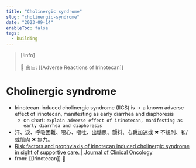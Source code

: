 ```yaml
---
title: "Cholinergic syndrome"
slug: "cholinergic-syndrome"
date: "2023-09-14"
enableToc: false
tags:
  - building
---
```


> [!info]
>
> 🌱 來自: [[Adverse Reactions of Irinotecan]]

# Cholinergic syndrome

- Irinotecan-induced cholinergic syndrome (IICS) is → a known adverse effect of irinotecan, manifesting as early diarrhea and diaphoresis
  - on chart: `explain adverse effect of irinotecan, manifesting as early diarrhea and diaphoresis`
- 汗、淚、呼吸困難、噁心、嘔吐、出糖尿、顫抖、心跳加速或 ✖ 不規則、和/或肌肉 ✖ 無力。
- [Risk factors and prophylaxis of irinotecan induced cholinergic syndrome in sight of supportive care. | Journal of Clinical Oncology](https://ascopubs.org/doi/abs/10.1200/JCO.2017.35.31_suppl.216)
- from: [[Irinotecan]] 󰒖
